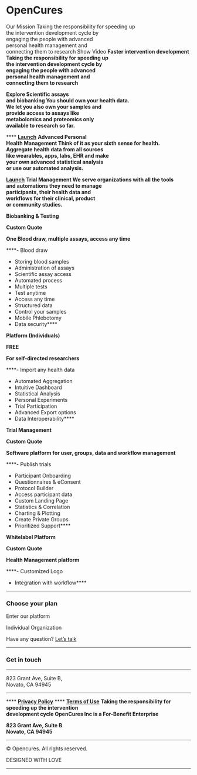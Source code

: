 # OpenCures

Our Mission Taking the responsibility for speeding up\
the intervention development cycle by\
engaging the people with advanced\
personal health management and\
connecting them to research Show Video **Faster intervention development** **Taking the responsibility for speeding up**\
**the intervention development cycle by**\
**engaging the people with advanced**\
**personal health management and**\
**connecting them to research**

**Explore Scientific assays**\
**and biobanking You should own your health data.**\
**We let you also own your samples and**\
**provide access to assays like**\
**metabolomics and proteomics only**\
**available to research so far.**

**** [**Launch**](https://my.opencures.org) **Advanced Personal**\
**Health Management Think of it as your sixth sense for health.**\
**Aggregate health data from all sources**\
**like wearables, apps, labs, EHR and make**\
**your own advanced statistical analysis**\
**or use our automated analysis.**

[**Launch**](https://my.opencures.org) **Trial Management We serve organizations with all the tools**\
**and automations they need to manage**\
**participants, their health data and**\
**workflows for their clinical, product**\
**or community studies.** 

**Biobanking & Testing**

**Custom Quote**

**One Blood draw, multiple assays, access any time**

\*\*\*\*- Blood draw

* Storing blood samples
* Administration of assays
* Scientific assay access
* Automated process
* Multiple tests
* Test anytime
* Access any time
* Structured data
* Control your samples
* Mobile Phlebotomy
* Data security\*\*\*\*

**Platform (Individuals)**

**FREE**

**For self-directed researchers**

\*\*\*\*- Import any health data

* Automated Aggregation
* Intuitive Dashboard
* Statistical Analysis
* Personal Experiments
* Trial Participation
* Advanced Export options
* Data Interoperability\*\*\*\*

**Trial Management**

**Custom Quote**

**Software platform for user, groups, data and workflow management**

\*\*\*\*- Publish trials

* Participant Onboarding
* Questionnaires & eConsent
* Protocol Builder
* Access participant data
* Custom Landing Page
* Statistics & Correlation
* Charting & Plotting
* Create Private Groups
* Prioritized Support\*\*\*\*

**Whitelabel Platform**

**Custom Quote**

**Health Management platform**

\*\*\*\*- Customized Logo

* Integration with workflow\*\*\*\*

***

### Choose your plan

Enter our platform

Individual Organization

Have any question? [Let’s talk](mailto:support@opencures.org)

***

### **Get in touch**

***

823 Grant Ave, Suite B,\
Novato, CA 94945

***

**** [**Privacy Policy**](https://opencures.org/privacy-policy/)
**** [**Terms of Use**](https://opencures.org/terms-of-use/)
**Taking the responsibility for**\
**speeding up the intervention**\
**development cycle OpenCures Inc is a For-Benefit Enterprise**

**823 Grant Ave, Suite B**\
**Novato, CA 94945**

***

© Opencures. All rights reserved.

DESIGNED WITH LOVE

***

